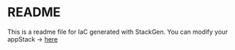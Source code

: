 # README
This is a readme file for IaC generated with StackGen.
You can modify your appStack -> [here](http://main.dev.stackgen.com/appstacks/db16e48a-538d-4896-a8b7-bbcd619c861b)
